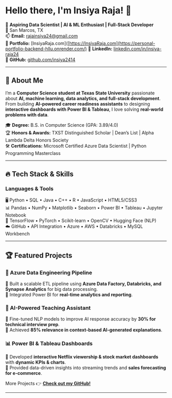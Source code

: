 # Hello there, I'm Insiya Raja! 👋

🚀 **Aspiring Data Scientist | AI & ML Enthusiast | Full-Stack Developer**  
📍 San Marcos, TX  
📫 **Email:** [rajainsiya24@gmail.com](mailto:rajainsiya24@gmail.com)  
🔗 **Portfolio:** [InsiyaRaja.com]([https://InsiyaRaja.com](https://personal-portfolio-backend-hllu.onrender.com/)
🔗 **LinkedIn:** [linkedin.com/in/insiya-raja24](https://linkedin.com/in/insiya-raja24)  
🔗 **GitHub:** [github.com/insiya2414](https://github.com/insiya2414)  

---

## 🌟 About Me
I’m a **Computer Science student at Texas State University** passionate about **AI, machine learning, data analytics, and full-stack development**. From building **AI-powered career readiness assistants** to designing **interactive dashboards with Power BI & Tableau**, I love solving **real-world problems with data**. 

🎓 **Degree:** B.S. in Computer Science (GPA: 3.89/4.0)  
🏆 **Honors & Awards:** TXST Distinguished Scholar | Dean’s List | Alpha Lambda Delta Honors Society  
🛠️ **Certifications:** Microsoft Certified Azure Data Scientist | Python Programming Masterclass  

---

## 🔥 Tech Stack & Skills
### **Languages & Tools**
🖥️ Python • SQL • Java • C++ • R • JavaScript • HTML5/CSS3  
📊 Pandas • NumPy • Matplotlib • Seaborn • Power BI • Tableau • Jupyter Notebook  
🤖 TensorFlow • PyTorch • Scikit-learn • OpenCV • Hugging Face (NLP)  
☁️ GitHub • API Integration • Azure • AWS • Databricks • MySQL Workbench  

---

## 🏆 Featured Projects
### **🚀 Azure Data Engineering Pipeline**
🔹 Built a scalable ETL pipeline using **Azure Data Factory, Databricks, and Synapse Analytics** for big data processing.  
🔹 Integrated Power BI for **real-time analytics and reporting**.  

### **🤖 AI-Powered Teaching Assistant**
🔹 Fine-tuned NLP models to improve AI response accuracy by **30% for technical interview prep**.  
🔹 Achieved **85% relevance in context-based AI-generated explanations**.  

### **📊 Power BI & Tableau Dashboards**
🔹 Developed **interactive Netflix viewership & stock market dashboards** with **dynamic KPIs & charts**.  
🔹 Provided data-driven insights into streaming trends and **sales forecasting for e-commerce**.  

More Projects 👉 **[Check out my GitHub!](https://github.com/insiya2414)**

---
